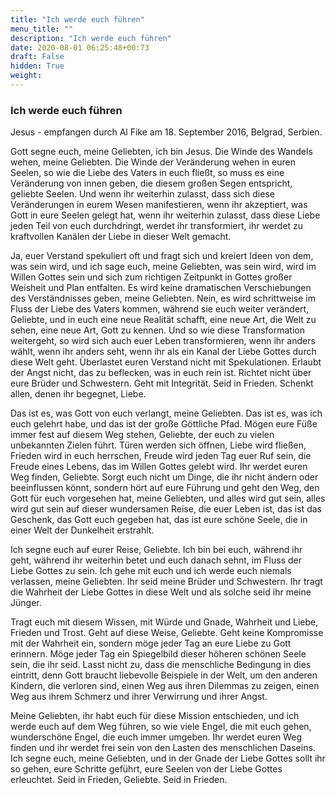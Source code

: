 ```yaml
---
title: "Ich werde euch führen"
menu_title: ""
description: "Ich werde euch führen"
date: 2020-08-01 06:25:48+00:73
draft: False
hidden: True
weight:
---
```

### Ich werde euch führen

Jesus - empfangen durch Al Fike am 18. September 2016, Belgrad, Serbien.

Gott segne euch, meine Geliebten, ich bin Jesus. Die Winde des Wandels wehen, meine Geliebten. Die Winde der Veränderung wehen in euren Seelen, so wie die Liebe des Vaters in euch fließt, so muss es eine Veränderung von innen geben, die diesem großen Segen entspricht, geliebte Seelen. Und wenn ihr weiterhin zulasst, dass sich diese Veränderungen in eurem Wesen manifestieren, wenn ihr akzeptiert, was Gott in eure Seelen gelegt hat, wenn ihr weiterhin zulasst, dass diese Liebe jeden Teil von euch durchdringt, werdet ihr transformiert, ihr werdet zu kraftvollen Kanälen der Liebe in dieser Welt gemacht.

Ja, euer Verstand spekuliert oft und fragt sich und kreiert Ideen von dem, was sein wird, und ich sage euch, meine Geliebten, was sein wird, wird im Willen Gottes sein und sich zum richtigen Zeitpunkt in Gottes großer Weisheit und Plan entfalten. Es wird keine dramatischen Verschiebungen des Verständnisses geben, meine Geliebten. Nein, es wird schrittweise im Fluss der Liebe des Vaters kommen, während sie euch weiter verändert, Geliebte, und in euch eine neue Realität schafft, eine neue Art, die Welt zu sehen, eine neue Art, Gott zu kennen. Und so wie diese Transformation weitergeht, so wird sich auch euer Leben transformieren, wenn ihr anders wählt, wenn ihr anders seht, wenn ihr als ein Kanal der Liebe Gottes durch diese Welt geht. Überlastet euren Verstand nicht mit Spekulationen. Erlaubt der Angst nicht, das zu beflecken, was in euch rein ist. Richtet nicht über eure Brüder und Schwestern. Geht mit Integrität. Seid in Frieden. Schenkt allen, denen ihr begegnet, Liebe.

Das ist es, was Gott von euch verlangt, meine Geliebten. Das ist es, was ich euch gelehrt habe, und das ist der große Göttliche Pfad. Mögen eure Füße immer fest auf diesem Weg stehen, Geliebte, der euch zu vielen unbekannten Zielen führt. Türen werden sich öffnen, Liebe wird fließen, Frieden wird in euch herrschen, Freude wird jeden Tag euer Ruf sein, die Freude eines Lebens, das im Willen Gottes gelebt wird. Ihr werdet euren Weg finden, Geliebte. Sorgt euch nicht um Dinge, die ihr nicht ändern oder beeinflussen könnt, sondern hört auf eure Führung und geht den Weg, den Gott für euch vorgesehen hat, meine Geliebten, und alles wird gut sein, alles wird gut sein auf dieser wundersamen Reise, die euer Leben ist, das ist das Geschenk, das Gott euch gegeben hat, das ist eure schöne Seele, die in einer Welt der Dunkelheit erstrahlt.

Ich segne euch auf eurer Reise, Geliebte. Ich bin bei euch, während ihr geht, während ihr weiterhin betet und euch danach sehnt, im Fluss der Liebe Gottes zu sein. Ich gehe mit euch und ich werde euch niemals verlassen, meine Geliebten. Ihr seid meine Brüder und Schwestern. Ihr tragt die Wahrheit der Liebe Gottes in diese Welt und als solche seid ihr meine Jünger.

Tragt euch mit diesem Wissen, mit Würde und Gnade, Wahrheit und Liebe, Frieden und Trost. Geht auf diese Weise, Geliebte. Geht keine Kompromisse mit der Wahrheit ein, sondern möge jeder Tag an eure Liebe zu Gott erinnern. Möge jeder Tag ein Spiegelbild dieser höheren schönen Seele sein, die ihr seid. Lasst nicht zu, dass die menschliche Bedingung in dies eintritt, denn Gott braucht liebevolle Beispiele in der Welt, um den anderen Kindern, die verloren sind, einen Weg aus ihren Dilemmas zu zeigen, einen Weg aus ihrem Schmerz und ihrer Verwirrung und ihrer Angst.

Meine Geliebten, ihr habt euch für diese Mission entschieden, und ich werde euch auf dem Weg führen, so wie viele Engel, die mit euch gehen, wunderschöne Engel, die euch immer umgeben. Ihr werdet euren Weg finden und ihr werdet frei sein von den Lasten des menschlichen Daseins. Ich segne euch, meine Geliebten, und in der Gnade der Liebe Gottes sollt ihr so gehen, eure Schritte geführt, eure Seelen von der Liebe Gottes erleuchtet. Seid in Frieden, Geliebte. Seid in Frieden.
